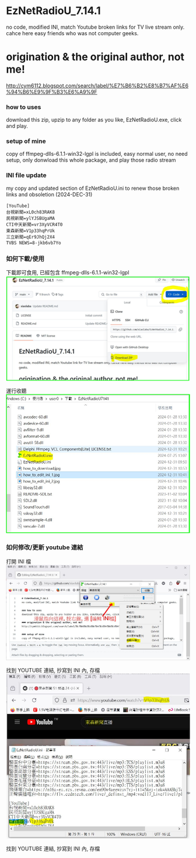 # EzNetRadioU_7.14.1
no code, modified INI, match Youtube broken links for TV live stream only. cahce here easy friends who was not computer geeks.
# origination & the original author, not me!
http://cym6112.blogspot.com/search/label/%E7%B6%B2%E8%B7%AF%E6%94%B6%E9%9F%B3%E6%A9%9F



### how to uses
download this zip, upzip to any folder as you like, EzNetRadioU.exe, click and play.

### setup of mine
copy of ffmpeg-dlls-6.1.1-win32-lgpl is included, easy normal user, no need setup, only donwload this whole package, and play those radio stream  

### INI file update
my copy and updated section of EzNetRadioU.ini to renew those broken links and obsoletion (2024-DEC-31)
```
[YouTube]
台視新聞=xL0ch83RAK8
民視新聞=ylYJSBUgaMA
CTI中天新聞=vr3XyVCR4T0
東森新聞=V1p33hqPrUk
三立新聞=qEr9JhQj2X4
TVBS NEWS=8-jkb6vb7Yo
```

### 如何下載/使用  
下載即可食用, 已經包含 ffmpeg-dlls-6.1.1-win32-lgpl
![how_to_download.jpg](how_to_download.jpg)  

運行收聽  
![how_to_run.jpg](how_to_run.jpg)  

### 如何修改/更新 youtube 連結
打開 INI 檔  
![how_to_edit_ini_1.jpg](how_to_edit_ini_1.jpg)  

找到 YOUTUBE 連結, 抄寫到 INI 內, 存檔
![how_to_edit_ini_2.jpg](how_to_edit_ini_2.jpg)  

找到 YOUTUBE 連結, 抄寫到 INI 內, 存檔

